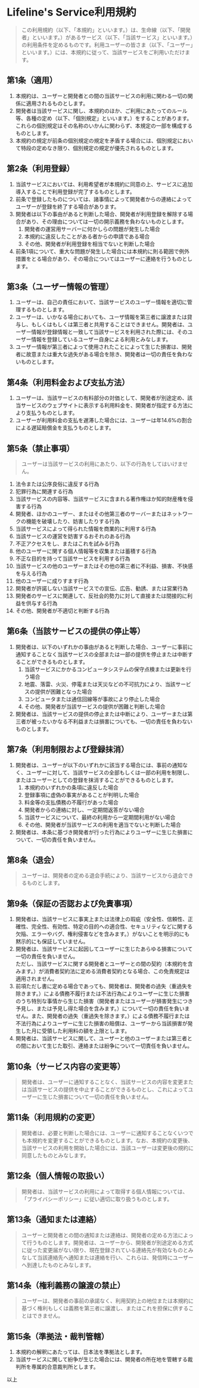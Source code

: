 # Lifeline's Service利用規約

> この利用規約（以下、「本規約」といいます。）は、生命線（以下、「開発者」といいます。）があるサービス（以下、「当該サービス」といいます。）の利用条件を定めるものです。利用ユーザーの皆さま（以下、「ユーザー」といいます。）には、本規約に従って、当該サービスをご利用いただけます。

## 第1条（適用）

1. 本規約は、ユーザーと開発者との間の当該サービスの利用に関わる一切の関係に適用されるものとします。
2. 開発者は当該サービスに関し、本規約のほか、ご利用にあたってのルール等、各種の定め（以下、「個別規定」といいます。）をすることがあります。これらの個別規定はその名称のいかんに関わらず、本規定の一部を構成するものとします。
3. 本規約の規定が前条の個別規定の規定を矛盾する場合には、個別規定において特段の定めなき限り、個別規定の規定が優先されるものとします。

## 第2条（利用登録）

1. 当該サービスにおいては、利用希望者が本規約に同意の上、サービスに追加導入することで利用登録が完了するものとします。
2. 前条で登録したものについては、諸事情によって開発者からの連絡によってユーザーが登録を終了する場合があります。
3. 開発者は以下の事由があると判断した場合、開発者が利用登録を解除する場合があり、その理由については一切の開示義務を負わないものとします。
    1. 開発者の運営用サーバーに何かしらの問題が発生した場合
    2. 本規約に違反したことがある者からの申請である場合
    3. その他、開発者が利用登録を相当でないと判断した場合
4. 前条1項について、重大な問題が発生した場合には本規約に則る範囲で例外措置をとる場合があり、その場合についてはユーザーに連絡を行うものとします。

## 第3条（ユーザー情報の管理）

1. ユーザーは、自己の責任において、当該サービスのユーザー情報を適切に管理するものとします。
2. ユーザーは、いかなる場合においても、ユーザ情報を第三者に譲渡または貸与し、もしくはもしくは第三者と共用することはできません。開発者は、ユーザー情報が登録情報と一致して当該サービスを利用された際には、そのユーザー情報を登録しているユーザー自身による利用とみなします。
3. ユーザー情報が第三者によって使用されたことによって生じた損害は、開発者に故意または重大な過失がある場合を除き、開発者は一切の責任を負わないものとします。

## 第4条（利用料金および支払方法）

1. ユーザーは、当該サービスの有料部分の対価として、開発者が別途定め、該当サービスのウェブサイトに表示する利用料金を、開発者が指定する方法により支払うものとします。
2. ユーザーが利用料金の支払を遅滞した場合には、ユーザーは年14.6%の割合による遅延賠償金を支払うものとします。

## 第5条（禁止事項）

> ユーザーは当該サービスの利用にあたり、以下の行為をしてはいけません。

1. 法令または公序良俗に違反する行為
2. 犯罪行為に関連する行為
3. 当該サービスの内容等、当該サービスに含まれる著作権ほか知的財産権を侵害する行為
4. 開発者、ほかのユーザー、またはその他第三者のサーバーまたはネットワークの機能を破壊したり、妨害したりする行為
5. 当該サービスによって得られた情報を商業的に利用する行為
6. 当該サービスの運営を妨害するおそれのある行為
7. 不正アクセスをし、またはこれを試みる行為
8. 他のユーザーに関する個人情報等を収集または蓄積する行為
9. 不正な目的を持って当該サービスを利用する行為
10. 当該サービスの他のユーザーまたはその他の第三者に不利益、損害、不快感を与える行為
11. 他のユーザーに成りすます行為
12. 開発者が許諾しない当該サービスでの宣伝、広告、勧誘、または営業行為
13. 開発者のサービスに関連して、反社会的勢力に対して直接または間接的に利益を供与する行為
14. その他、開発者が不適切と判断する行為

## 第6条（当該サービスの提供の停止等）

1. 開発者は、以下のいずれかの事由があると判断した場合、ユーザーに事前に通知することなく当該サービスの全部または一部の提供を停止または中断することができるものとします。
   1. 当該サービスにかかるコンピュータシステムの保守点検または更新を行う場合
   2. 地震、落雷、火災、停電または天災などの不可抗力により、当該サービスの提供が困難となった場合
   3. コンピュータまたは通信回線等が事故により停止した場合
   4. その他、開発者が当該サービスの提供が困難と判断した場合
2. 開発者は、当該サービスの提供の停止または中断により、ユーザーまたは第三者が被ったいかなる不利益または損害についても、一切の責任を負わないものとします。

## 第7条（利用制限および登録抹消）

1. 開発者は、ユーザーが以下のいずれかに該当する場合には、事前の通知なく、ユーザーに対して、当該サービスの全部もしくは一部の利用を制限し、またはユーザーとしての登録を抹消することができるものとします。
   1. 本規約のいずれかの条項に違反した場合
   2. 登録事項に虚偽の事実があることが判明した場合
   3. 料金等の支払債務の不履行があった場合
   4. 開発者からの連絡に対し、一定期間返答がない場合
   5. 当該サービスについて、最終の利用から一定期間利用がない場合
   6. その他、開発者が当該サービスの利用を適当でないと判断した場合
2. 開発者は、本条に基づき開発者が行った行為によりユーザーに生じた損害について、一切の責任を負いません。

## 第8条（退会）

> ユーザーは、開発者の定める退会手続により、当該サービスから退会できるものとします。

## 第9条（保証の否認および免責事項）

1. 開発者は、当該サービスに事実上または法律上の瑕疵（安全性、信頼性、正確性、完全性、有効性、特定の目的への適合性、セキュリティなどに関する欠陥、エラーやバグ、権利侵害などを含みます。）がないことを明示的にも黙示的にも保証していません。
2. 開発者は、当該サービスに起因してユーザーに生じたあらゆる損害について一切の責任を負いません。  
ただし、当該サービスに関する開発者とユーザーとの間の契約（本規約を含みます。）が消費者契約法に定める消費者契約となる場合、この免責規定は適用されません。
3. 前項ただし書に定める場合であっても、開発者は、開発者の過失（重過失を除きます。）による債務不履行または不法行為によりユーザーに生じた損害のうち特別な事情から生じた損害（開発者またはユーザーが損害発生につき予見し、または予見し得た場合を含みます。）について一切の責任を負いません。また、開発者の過失（重過失を除きます。）による債務不履行または不法行為によりユーザーに生じた損害の賠償は、ユーザーから当該損害が発生した月に受領した利用料の額を上限とします。
4. 開発者は、当該サービスに関して、ユーザーと他のユーザーまたは第三者との間において生じた取引、連絡または紛争について一切責任を負いません。

## 第10条（サービス内容の変更等）

> 開発者は、ユーザーに通知することなく、当該サービスの内容を変更または当該サービスの提供を中止することができるものとし、これによってユーザーに生じた損害について一切の責任を負いません。

## 第11条（利用規約の変更）

> 開発者は、必要と判断した場合には、ユーザーに通知することなくいつでも本規約を変更することができるものとします。なお、本規約の変更後、当該サービスの利用を開始した場合には、当該ユーザーは変更後の規約に同意したものとみなします。

## 第12条（個人情報の取扱い）

> 開発者は、当該サービスの利用によって取得する個人情報については、「プライバシーポリシー」に従い適切に取り扱うものとします。

## 第13条（通知または連絡）

> ユーザーと開発者との間の通知または連絡は、開発者の定める方法によって行うものとします。開発者は、ユーザーから、開発者が別途定める方式に従った変更届がない限り、現在登録されている連絡先が有効なものとみなして当該連絡先へ通知または連絡を行い、これらは、発信時にユーザーへ到達したものとみなします。

## 第14条（権利義務の譲渡の禁止）

> ユーザーは、開発者の事前の承諾なく、利用契約上の地位または本規約に基づく権利もしくは義務を第三者に譲渡し、またはこれを担保に供することはできません。

## 第15条（準拠法・裁判管轄）

1. 本規約の解釈にあたっては、日本法を準拠法とします。
2. 当該サービスに関して紛争が生じた場合には、開発者の所在地を管轄する裁判所を専属的合意裁判所とします。

以上
